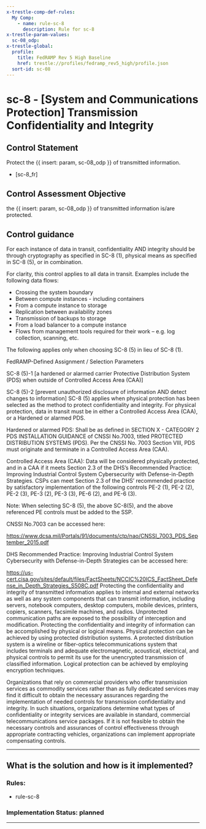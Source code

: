 ```yaml
---
x-trestle-comp-def-rules:
  My Comp:
    - name: rule-sc-8
      description: Rule for sc-8
x-trestle-param-values:
  sc-08_odp:
x-trestle-global:
  profile:
    title: FedRAMP Rev 5 High Baseline
    href: trestle://profiles/fedramp_rev5_high/profile.json
  sort-id: sc-08
---
```


# sc-8 - \[System and Communications Protection\] Transmission Confidentiality and Integrity

## Control Statement

Protect the {{ insert: param, sc-08_odp }} of transmitted information.

- \[sc-8_fr\]

## Control Assessment Objective

the {{ insert: param, sc-08_odp }} of transmitted information is/are protected.

## Control guidance

For each instance of data in transit, confidentiality AND integrity should be through cryptography as specified in SC-8 (1), physical means as specified in SC-8 (5), or in combination.



For clarity, this control applies to all data in transit. Examples include the following data flows:

*  Crossing the system boundary
*  Between compute instances - including containers
*  From a compute instance to storage
*  Replication between availability zones
*  Transmission of backups to storage
*  From a load balancer to a compute instance
*  Flows from management tools required for their work – e.g. log collection, scanning, etc.




The following applies only when choosing SC-8 (5) in lieu of SC-8 (1).

FedRAMP-Defined Assignment / Selection Parameters

SC-8 (5)-1 [a hardened or alarmed carrier Protective Distribution System (PDS) when outside of Controlled Access Area (CAA)]

SC-8 (5)-2 [prevent unauthorized disclosure of information AND detect changes to information]
SC-8 (5) applies when physical protection has been selected as the method to protect confidentiality and integrity. For physical protection, data in transit must be in either a Controlled Access Area (CAA), or a Hardened or alarmed PDS.



Hardened or alarmed PDS: Shall be as defined in SECTION X - CATEGORY 2 PDS INSTALLATION GUIDANCE of CNSSI No.7003, titled PROTECTED DISTRIBUTION SYSTEMS (PDS). Per the CNSSI No. 7003 Section VIII, PDS must originate and terminate in a Controlled Access Area (CAA).



Controlled Access Area (CAA): Data will be considered physically protected, and in a CAA if it meets Section 2.3 of the DHS’s Recommended Practice: Improving Industrial Control System Cybersecurity with Defense-in-Depth Strategies. CSPs can meet Section 2.3 of the DHS’ recommended practice by satisfactory implementation of the following controls PE-2 (1), PE-2 (2), PE-2 (3), PE-3 (2), PE-3 (3), PE-6 (2), and PE-6 (3).



Note: When selecting SC-8 (5), the above SC-8(5), and the above referenced PE controls must be added to the SSP.



CNSSI No.7003 can be accessed here:

https://www.dcsa.mil/Portals/91/documents/ctp/nao/CNSSI_7003_PDS_September_2015.pdf



DHS Recommended Practice: Improving Industrial Control System Cybersecurity with Defense-in-Depth Strategies can be accessed here:

https://us-cert.cisa.gov/sites/default/files/FactSheets/NCCIC%20ICS_FactSheet_Defense_in_Depth_Strategies_S508C.pdf
Protecting the confidentiality and integrity of transmitted information applies to internal and external networks as well as any system components that can transmit information, including servers, notebook computers, desktop computers, mobile devices, printers, copiers, scanners, facsimile machines, and radios. Unprotected communication paths are exposed to the possibility of interception and modification. Protecting the confidentiality and integrity of information can be accomplished by physical or logical means. Physical protection can be achieved by using protected distribution systems. A protected distribution system is a wireline or fiber-optics telecommunications system that includes terminals and adequate electromagnetic, acoustical, electrical, and physical controls to permit its use for the unencrypted transmission of classified information. Logical protection can be achieved by employing encryption techniques.

Organizations that rely on commercial providers who offer transmission services as commodity services rather than as fully dedicated services may find it difficult to obtain the necessary assurances regarding the implementation of needed controls for transmission confidentiality and integrity. In such situations, organizations determine what types of confidentiality or integrity services are available in standard, commercial telecommunications service packages. If it is not feasible to obtain the necessary controls and assurances of control effectiveness through appropriate contracting vehicles, organizations can implement appropriate compensating controls.

______________________________________________________________________

## What is the solution and how is it implemented?

<!-- For implementation status enter one of: implemented, partial, planned, alternative, not-applicable -->

<!-- Note that the list of rules under ### Rules: is read-only and changes will not be captured after assembly to JSON -->

<!-- Add control implementation description here for control: sc-8 -->

### Rules:

  - rule-sc-8

### Implementation Status: planned

______________________________________________________________________
